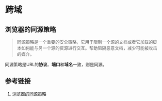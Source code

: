 # 跨域


## 浏览器的同源策略
> 同源策略是一个重要的安全策略，它用于限制一个源的文档或者它加载的脚本如何能与另一个源的资源进行交互。帮助阻隔恶意文档，减少可能被攻击的媒介。

同源策略是URL的**协议**、**端口**和**域名**一致，则是同源。



## 参考链接
1. [浏览器的同源策略](https://developer.mozilla.org/zh-CN/docs/Web/Security/Same-origin_policy)